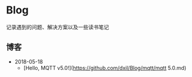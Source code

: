 # Blog

记录遇到的问题、解决方案以及一些读书笔记

## 博客
- 2018-05-18
  - [Hello, MQTT v5.0!](https://github.com/dxil/Blog/mqtt/mqtt 5.0.md)

